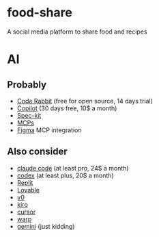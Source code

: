 # food-share
A social media platform to share food and recipes

# AI

## Probably
- [Code Rabbit](https://www.coderabbit.ai/pricing?utm_medium=cpc&utm_source=google&utm_campaign=20944421732&utm_content=158532047035&utm_term=code+rabbit&gclid=Cj0KCQjw9czHBhCyARIsAFZlN8TsbuAIAGelzzi2ZJokIynb1AsoE0EA2zWnAF3-wumewXB3EtKpJ5YaAgkdEALw_wcB) (free for open source, 14 days trial)
- [Copilot](https://github.com/features/copilot) (30 days free, 10$ a month)
- [Spec-kit](https://github.com/github/spec-kit)
- [MCPs](https://glama.ai/mcp/servers)
- [Figma](https://www.figma.com/blog/introducing-figma-mcp-server/) MCP integration

## Also consider
- [claude code](https://claude.ai/onboarding) (at least pro, 24$ a month)
- [codex](https://developers.openai.com/codex/pricing) (at least plus, 20$ a month)
- [Replit](https://replit.com/)
- [Lovable](https://lovable.dev/)
- [v0](https://v0.app/)
- [kiro](https://kiro.dev/)
- [cursor](https://cursor.com/)
- [warp](https://www.warp.dev/)
- [gemini](https://gemini.google.com/) (just kidding)
